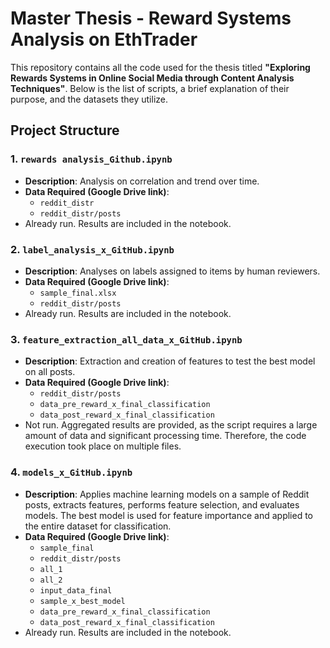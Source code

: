 # Master Thesis - Reward Systems Analysis on EthTrader

This repository contains all the code used for the thesis titled **"Exploring Rewards Systems in Online Social Media through Content Analysis Techniques"**. Below is the list of scripts, a brief explanation of their purpose, and the datasets they utilize.

## Project Structure

### 1. `rewards analysis_Github.ipynb`
- **Description**: Analysis on correlation and trend over time.
- **Data Required (Google Drive link)**:
  - `reddit_distr` 
  - `reddit_distr/posts`
- Already run. Results are included in the notebook.

### 2. `label_analysis_x_GitHub.ipynb`
- **Description**: Analyses on labels assigned to items by human reviewers.
- **Data Required (Google Drive link)**:
  - `sample_final.xlsx` 
  - `reddit_distr/posts`
- Already run. Results are included in the notebook.

### 3. `feature_extraction_all_data_x_GitHub.ipynb`
- **Description**: Extraction and creation of features to test the best model on all posts.
- **Data Required (Google Drive link)**:
  - `reddit_distr/posts` 
  - `data_pre_reward_x_final_classification` 
  - `data_post_reward_x_final_classification` 
- Not run. Aggregated results are provided, as the script requires a large amount of data and significant processing time. Therefore, the code execution took place on multiple files.

### 4. `models_x_GitHub.ipynb`
- **Description**: Applies machine learning models on a sample of Reddit posts, extracts features, performs feature selection, and evaluates models. The best model is used for feature importance and applied to the entire dataset for classification.
- **Data Required (Google Drive link)**:
  - `sample_final` 
  - `reddit_distr/posts` 
  - `all_1`
  - `all_2`
  - `input_data_final`
  - `sample_x_best_model`
  - `data_pre_reward_x_final_classification`
  - `data_post_reward_x_final_classification` 
- Already run. Results are included in the notebook.

